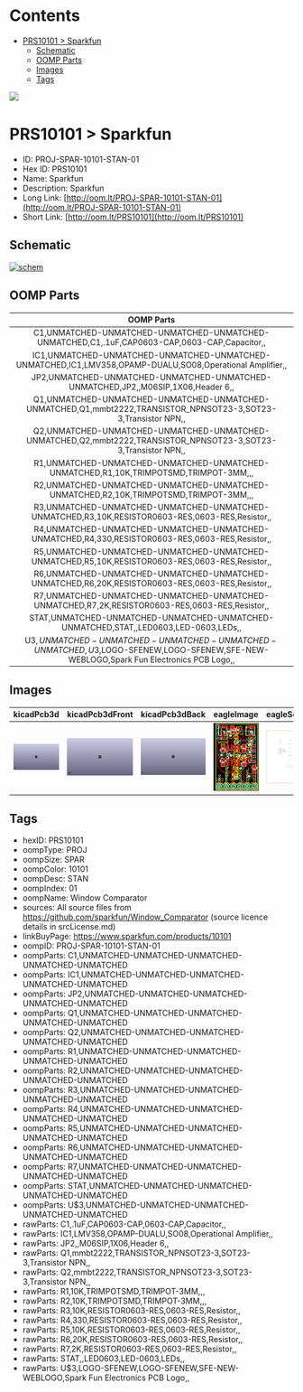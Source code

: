 



Contents
========

* [PRS10101 > Sparkfun](#prs10101--sparkfun)
	* [Schematic](#schematic)
	* [OOMP Parts](#oomp-parts)
	* [Images](#images)
	* [Tags](#tags)
  
![][im]
# PRS10101 > Sparkfun

- ID: PROJ-SPAR-10101-STAN-01
- Hex ID: PRS10101
- Name: Sparkfun
- Description: Sparkfun
- Long Link: [http://oom.lt/PROJ-SPAR-10101-STAN-01](http://oom.lt/PROJ-SPAR-10101-STAN-01)
- Short Link: [http://oom.lt/PRS10101](http://oom.lt/PRS10101)

## Schematic
  
[![schem](eagleSchemImage.png)](eagleSchemImage.png)
## OOMP Parts
  

|OOMP Parts|
| :---: |
|C1,UNMATCHED-UNMATCHED-UNMATCHED-UNMATCHED-UNMATCHED,C1,.1uF,CAP0603-CAP,0603-CAP,Capacitor,,|
|IC1,UNMATCHED-UNMATCHED-UNMATCHED-UNMATCHED-UNMATCHED,IC1,LMV358,OPAMP-DUALU,SO08,Operational Amplifier,,|
|JP2,UNMATCHED-UNMATCHED-UNMATCHED-UNMATCHED-UNMATCHED,JP2,,M06SIP,1X06,Header 6,,|
|Q1,UNMATCHED-UNMATCHED-UNMATCHED-UNMATCHED-UNMATCHED,Q1,mmbt2222,TRANSISTOR_NPNSOT23-3,SOT23-3,Transistor NPN,,|
|Q2,UNMATCHED-UNMATCHED-UNMATCHED-UNMATCHED-UNMATCHED,Q2,mmbt2222,TRANSISTOR_NPNSOT23-3,SOT23-3,Transistor NPN,,|
|R1,UNMATCHED-UNMATCHED-UNMATCHED-UNMATCHED-UNMATCHED,R1,10K,TRIMPOTSMD,TRIMPOT-3MM,,,|
|R2,UNMATCHED-UNMATCHED-UNMATCHED-UNMATCHED-UNMATCHED,R2,10K,TRIMPOTSMD,TRIMPOT-3MM,,,|
|R3,UNMATCHED-UNMATCHED-UNMATCHED-UNMATCHED-UNMATCHED,R3,10K,RESISTOR0603-RES,0603-RES,Resistor,,|
|R4,UNMATCHED-UNMATCHED-UNMATCHED-UNMATCHED-UNMATCHED,R4,330,RESISTOR0603-RES,0603-RES,Resistor,,|
|R5,UNMATCHED-UNMATCHED-UNMATCHED-UNMATCHED-UNMATCHED,R5,10K,RESISTOR0603-RES,0603-RES,Resistor,,|
|R6,UNMATCHED-UNMATCHED-UNMATCHED-UNMATCHED-UNMATCHED,R6,20K,RESISTOR0603-RES,0603-RES,Resistor,,|
|R7,UNMATCHED-UNMATCHED-UNMATCHED-UNMATCHED-UNMATCHED,R7,2K,RESISTOR0603-RES,0603-RES,Resistor,,|
|STAT,UNMATCHED-UNMATCHED-UNMATCHED-UNMATCHED-UNMATCHED,STAT,,LED0603,LED-0603,LEDs,,|
|U$3,UNMATCHED-UNMATCHED-UNMATCHED-UNMATCHED-UNMATCHED,U$3,LOGO-SFENEW,LOGO-SFENEW,SFE-NEW-WEBLOGO,Spark Fun Electronics PCB Logo,,|

## Images
  
  

|kicadPcb3d|kicadPcb3dFront|kicadPcb3dBack|eagleImage|eagleSchemImage|
| :---: | :---: | :---: | :---: | :---: |
|[![kicadPcb3d](kicadPcb3d_140.png)](kicadPcb3d.png)|[![kicadPcb3dFront](kicadPcb3dFront_140.png)](kicadPcb3dFront.png)|[![kicadPcb3dBack](kicadPcb3dBack_140.png)](kicadPcb3dBack.png)|[![eagleImage](eagleImage_140.png)](eagleImage.png)|[![eagleSchemImage](eagleSchemImage_140.png)](eagleSchemImage.png)|

## Tags

- hexID: PRS10101
- oompType: PROJ
- oompSize: SPAR
- oompColor: 10101
- oompDesc: STAN
- oompIndex: 01
- oompName: Window Comparator
- sources: All source files from https://github.com/sparkfun/Window_Comparator (source licence details in srcLicense.md)
- linkBuyPage: https://www.sparkfun.com/products/10101
- oompID: PROJ-SPAR-10101-STAN-01
- oompParts: C1,UNMATCHED-UNMATCHED-UNMATCHED-UNMATCHED-UNMATCHED
- oompParts: IC1,UNMATCHED-UNMATCHED-UNMATCHED-UNMATCHED-UNMATCHED
- oompParts: JP2,UNMATCHED-UNMATCHED-UNMATCHED-UNMATCHED-UNMATCHED
- oompParts: Q1,UNMATCHED-UNMATCHED-UNMATCHED-UNMATCHED-UNMATCHED
- oompParts: Q2,UNMATCHED-UNMATCHED-UNMATCHED-UNMATCHED-UNMATCHED
- oompParts: R1,UNMATCHED-UNMATCHED-UNMATCHED-UNMATCHED-UNMATCHED
- oompParts: R2,UNMATCHED-UNMATCHED-UNMATCHED-UNMATCHED-UNMATCHED
- oompParts: R3,UNMATCHED-UNMATCHED-UNMATCHED-UNMATCHED-UNMATCHED
- oompParts: R4,UNMATCHED-UNMATCHED-UNMATCHED-UNMATCHED-UNMATCHED
- oompParts: R5,UNMATCHED-UNMATCHED-UNMATCHED-UNMATCHED-UNMATCHED
- oompParts: R6,UNMATCHED-UNMATCHED-UNMATCHED-UNMATCHED-UNMATCHED
- oompParts: R7,UNMATCHED-UNMATCHED-UNMATCHED-UNMATCHED-UNMATCHED
- oompParts: STAT,UNMATCHED-UNMATCHED-UNMATCHED-UNMATCHED-UNMATCHED
- oompParts: U$3,UNMATCHED-UNMATCHED-UNMATCHED-UNMATCHED-UNMATCHED
- rawParts: C1,.1uF,CAP0603-CAP,0603-CAP,Capacitor,,
- rawParts: IC1,LMV358,OPAMP-DUALU,SO08,Operational Amplifier,,
- rawParts: JP2,,M06SIP,1X06,Header 6,,
- rawParts: Q1,mmbt2222,TRANSISTOR_NPNSOT23-3,SOT23-3,Transistor NPN,,
- rawParts: Q2,mmbt2222,TRANSISTOR_NPNSOT23-3,SOT23-3,Transistor NPN,,
- rawParts: R1,10K,TRIMPOTSMD,TRIMPOT-3MM,,,
- rawParts: R2,10K,TRIMPOTSMD,TRIMPOT-3MM,,,
- rawParts: R3,10K,RESISTOR0603-RES,0603-RES,Resistor,,
- rawParts: R4,330,RESISTOR0603-RES,0603-RES,Resistor,,
- rawParts: R5,10K,RESISTOR0603-RES,0603-RES,Resistor,,
- rawParts: R6,20K,RESISTOR0603-RES,0603-RES,Resistor,,
- rawParts: R7,2K,RESISTOR0603-RES,0603-RES,Resistor,,
- rawParts: STAT,,LED0603,LED-0603,LEDs,,
- rawParts: U$3,LOGO-SFENEW,LOGO-SFENEW,SFE-NEW-WEBLOGO,Spark Fun Electronics PCB Logo,,



[im]: kicadPcb3d_450.png
